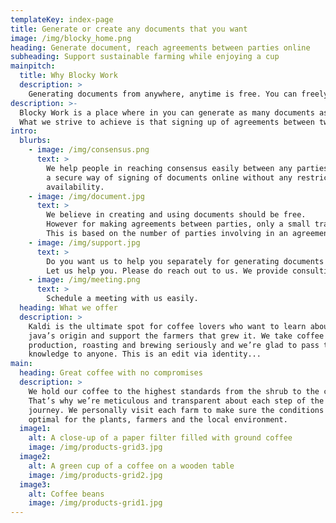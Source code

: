 ```yaml
---
templateKey: index-page
title: Generate or create any documents that you want
image: /img/blocky_home.png
heading: Generate document, reach agreements between parties online
subheading: Support sustainable farming while enjoying a cup
mainpitch:
  title: Why Blocky Work
  description: >
    Generating documents from anywhere, anytime is free. You can freely download or create any agreements of your liking.
description: >-
  Blocky Work is a place where in you can generate as many documents as possible. It could be of any legal/agreement documents.
  What we strive to achieve is that signing up of agreements between two parties is always a problem. So we try to solve this by using blockchain.
intro:
  blurbs:
    - image: /img/consensus.png
      text: >
        We help people in reaching consensus easily between any parties through online. Therefore, we are building 
        a secure way of signing of documents online without any restrictions.
        availability.
    - image: /img/document.jpg
      text: >
        We believe in creating and using documents should be free.
        However for making agreements between parties, only a small transaction fee is required.
        This is based on the number of parties involving in an agreement.
    - image: /img/support.jpg
      text: >
        Do you want us to help you separately for generating documents and signing of the documents/agreements? 
        Let us help you. Please do reach out to us. We provide consulting services.
    - image: /img/meeting.png
      text: >
        Schedule a meeting with us easily.
  heading: What we offer
  description: >
    Kaldi is the ultimate spot for coffee lovers who want to learn about their
    java’s origin and support the farmers that grew it. We take coffee
    production, roasting and brewing seriously and we’re glad to pass that
    knowledge to anyone. This is an edit via identity...
main:
  heading: Great coffee with no compromises
  description: >
    We hold our coffee to the highest standards from the shrub to the cup.
    That’s why we’re meticulous and transparent about each step of the coffee’s
    journey. We personally visit each farm to make sure the conditions are
    optimal for the plants, farmers and the local environment.
  image1:
    alt: A close-up of a paper filter filled with ground coffee
    image: /img/products-grid3.jpg
  image2:
    alt: A green cup of a coffee on a wooden table
    image: /img/products-grid2.jpg
  image3:
    alt: Coffee beans
    image: /img/products-grid1.jpg
---
```

